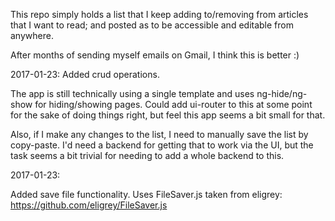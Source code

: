 This repo simply holds a list that I keep adding to/removing from articles that I want to read; and posted as to be accessible and editable from anywhere.

After months of sending myself emails on Gmail, I think this is better :)

2017-01-23:
Added crud operations.

The app is still technically using a single template and uses ng-hide/ng-show for hiding/showing pages. 
Could add ui-router to this at some point for the sake of doing things right, but feel this app seems a bit small for that.

Also, if I make any changes to the list, I need to manually save the list by copy-paste. I'd need a backend for getting that to work via the UI, 
but the task seems a bit trivial for needing to add a whole backend to this.


2017-01-23:

Added save file functionality. Uses FileSaver.js taken from eligrey: https://github.com/eligrey/FileSaver.js


